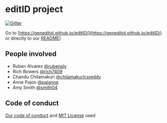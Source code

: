 # editID project

[![Gitter](https://badges.gitter.im/Join%20Chat.svg)](https://gitter.im/genome-editing/Lobby?utm_source=badge&utm_medium=badge&utm_campaign=pr-badge&utm_content=badge)


Go to [https://geneditid.github.io/editID/](https://geneditid.github.io/editID/)
or directly to our [README](docs/index.md)]


## People involved

* Ruben Alvarez [@rubenalv](https://github.com/rubenalv)
* Rich Bowers [@rich7409](https://github.com/rich7409)
* Chandu Chilamakuri [@chilamakuricsreddy](https://github.com/chilamakuricsreddy)
* Anne Pajon [@pajanne](https://github.com/pajanne)
* Amy Smith [@smith04](https://github.com/smith04)


## Code of conduct

[Our code of conduct](CODE_OF_CONDUCT.md) and [MIT License](LICENSE) used
